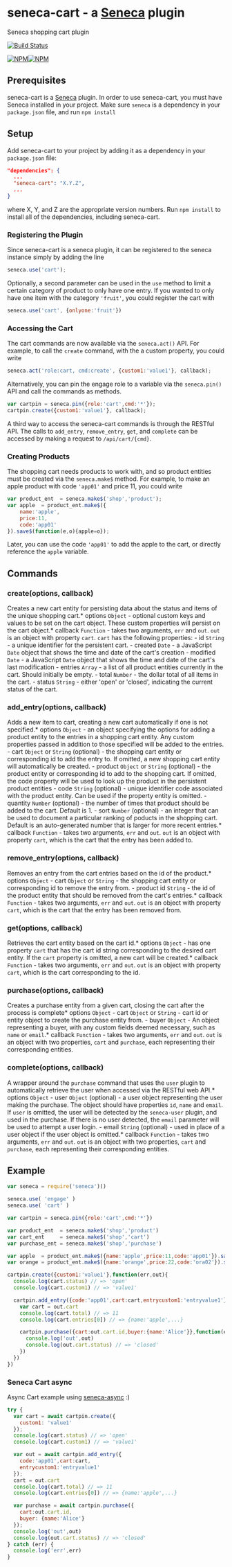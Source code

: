 seneca-cart - a [Seneca](http://senecajs.org) plugin
====================================================

Seneca shopping cart plugin

[![Build Status](https://travis-ci.org/rjrodger/seneca-cart.png?branch=master)](https://travis-ci.org/rjrodger/seneca-cart)

[![NPM](https://nodei.co/npm/seneca-cart.png)](https://nodei.co/npm/seneca-cart/)[![NPM](https://nodei.co/npm-dl/seneca-cart.png)](https://nodei.co/npm-dl/seneca-cart/)

Prerequisites
-------------

seneca-cart is a [Seneca](http://senecajs.org/) plugin. In order to use seneca-cart, you must have Seneca installed in your project. Make sure `seneca` is a dependency in your `package.json` file, and run `npm install`

Setup
-----

Add seneca-cart to your project by adding it as a dependency in your `package.json` file:

```JSON
"dependencies": {
  ...
  "seneca-cart": "X.Y.Z",
  ...
}
```

where X, Y, and Z are the appropriate version numbers. Run `npm install` to install all of the dependencies, including seneca-cart.

### Registering the Plugin

Since seneca-cart is a seneca plugin, it can be registered to the seneca instance simply by adding the line

```JavaScript
seneca.use('cart');
```

Optionally, a second parameter can be used in the `use` method to limit a certain category of product to only have one entry. If you wanted to only have one item with the category `'fruit'`, you could register the cart with

```JavaScript
seneca.use('cart', {onlyone:'fruit'})
```

### Accessing the Cart

The cart commands are now available via the `seneca.act()` API. For example, to call the `create` command, with the a custom property, you could write

```JavaScript
seneca.act('role:cart, cmd:create', {custom1:'value1'}, callback);
```

Alternatively, you can pin the engage role to a variable via the `seneca.pin()` API and call the commands as methods.

```JavaScript
var cartpin = seneca.pin({role:'cart',cmd:'*'});
cartpin.create({custom1:'value1'}, callback);
```

A third way to access the seneca-cart commands is through the RESTful API. The calls to `add_entry`, `remove_entry`, `get`, and `complete` can be accessed by making a request to `/api/cart/{cmd}`.

### Creating Products

The shopping cart needs products to work with, and so product entities must be created via the `seneca.make$` method. For example, to make an apple product with code `'app01'` and price 11, you could write

```JavaScript
var product_ent  = seneca.make$('shop','product');
var apple  = product_ent.make$({
	name:'apple',
	price:11,
	code:'app01'
}).save$(function(e,o){apple=o});
```

Later, you can use the code `'app01'` to add the apple to the cart, or directly reference the `apple` variable.

Commands
--------

### create(options, callback)

Creates a new cart entity for persisting data about the status and items of the unique shopping cart.* options `Object` - optional custom keys and values to be set on the cart object. These custom properties will persist on the cart object.* callback `Function` - takes two arguments, `err` and `out`. `out` is an object with property `cart`. `cart` has the following properties: - id `String` - a unique identifier for the persistent cart. - created `Date` - a JavaScript `Date` object that shows the time and date of the cart's creation - modified `Date` - a JavaScript `Date` object that shows the time and date of the cart's last modification - entries `Array` - a list of all product entities currently in the cart. Should initially be empty. - total `Number` - the dollar total of all items in the cart. - status `String` - either 'open' or 'closed', indicating the current status of the cart.

### add_entry(options, callback)

Adds a new item to cart, creating a new cart automatically if one is not specified.* options `Object` - an object specifying the options for adding a product entity to the entries in a shopping cart entity. Any custom properties passed in addition to those specified will be added to the entries. - cart `Object` or `String` (optional) - the shopping cart entity or corresponding id to add the entry to. If omitted, a new shopping cart entity will automatically be created. - product `Object` or `String` (optional) - the product entity or corresponding id to add to the shopping cart. If omitted, the code property will be used to look up the product in the persistent product entities - code `String` (optional) - unique identifier code associated with the product entity. Can be used if the property entity is omitted. - quantity `Number` (optional) - the number of times that product should be added to the cart. Default is 1. - sort `Number` (optional) - an integer that can be used to document a particular ranking of poducts in the shopping cart. Default is an auto-generated number that is larger for more recent entries.* callback `Function` - takes two arguments, `err` and `out`. `out` is an object with property `cart`, which is the cart that the entry has been added to.

### remove_entry(options, callback)

Removes an entry from the cart entries based on the id of the product.* options `Object` - cart `Object` or `String` - the shopping cart entity or corresponding id to remove the entry from. - product id `String` - the id of the product entity that should be removed from the cart's entries.* callback `Function` - takes two arguments, `err` and `out`. `out` is an object with property `cart`, which is the cart that the entry has been removed from.

### get(options, callback)

Retrieves the cart entity based on the cart id.* options `Object` - has one property `cart` that has the cart id string corresponding to the desired cart entity. If the `cart` property is omitted, a new cart will be created.* callback `Function` - takes two arguments, `err` and `out`. `out` is an object with property `cart`, which is the cart corresponding to the id.

### purchase(options, callback)

Creates a purchase entity from a given cart, closing the cart after the process is complete* options `Object` - cart `Object` or `String` - cart id or entity object to create the purchase entity from. - buyer `Object` - An object representing a buyer, with any custom fields deemed necessary, such as `name` or `email`.* callback `Function` - takes two arguments, `err` and `out`. `out` is an object with two properties, `cart` and `purchase`, each representing their corresponding entities.

### complete(options, callback)

A wrapper around the `purchase` command that uses the `user` plugin to automatically retrieve the user when accessed via the RESTful web API.* options `Object` - user `Object` (optional) - a user object representing the user making the purchase. The object should have properties `id`, `name` and `email`. If `user` is omitted, the user will be detected by the `seneca-user` plugin, and used in the purchase. If there is no user detected, the `email` parameter will be used to attempt a user login. - email `String` (optional) - used in place of a user object if the user object is omitted.* callback `Function` - takes two arguments, `err` and `out`. `out` is an object with two properties, `cart` and `purchase`, each representing their corresponding entities.

Example
-------

```JavaScript
var seneca = require('seneca')()

seneca.use( 'engage' )
seneca.use( 'cart' )

var cartpin = seneca.pin({role:'cart',cmd:'*'})

var product_ent  = seneca.make$('shop','product')
var cart_ent     = seneca.make$('shop','cart')
var purchase_ent = seneca.make$('shop','purchase')

var apple  = product_ent.make$({name:'apple',price:11,code:'app01'}).save$(function(e,o){apple=o})
var orange = product_ent.make$({name:'orange',price:22,code:'ora02'}).save$(function(e,o){orange=o})

cartpin.create({custom1:'value1'},function(err,out){
  console.log(cart.status) // => 'open'
  console.log(cart.custom1) // => 'value1'

  cartpin.add_entry({code:'app01',cart:cart,entrycustom1:'entryvalue1'},function(err,out){
    var cart = out.cart
    console.log(cart.total) // => 11
    console.log(cart.entries[0]) // => {name:'apple',...}

    cartpin.purchase({cart:out.cart.id,buyer:{name:'Alice'}},function(err,out){
      console.log('out',out)
      console.log(out.cart.status) // => 'closed'
    })
  })
})
```

### Seneca Cart async

Async Cart example using [seneca-async](https://github.com/kristianmandrup/seneca-async) :)

```js
try {
  var cart = await cartpin.create({
    custom1: 'value1'
  });
  console.log(cart.status) // => 'open'
  console.log(cart.custom1) // => 'value1'  

  var out = await cartpin.add_entry({
    code:'app01',cart:cart,
    entrycustom1:'entryvalue1'
  });
  cart = out.cart
  console.log(cart.total) // => 11
  console.log(cart.entries[0]) // => {name:'apple',...}  

  var purchase = await cartpin.purchase({
    cart:out.cart.id,
    buyer: {name:'Alice'}
  });
  console.log('out',out)
  console.log(out.cart.status) // => 'closed'  
} catch (err) {
  console.log('err',err)
}
```
